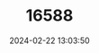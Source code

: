 ---
title: "16588"
category: "Percina cymatotaenia"
draft: false
date: 2024-02-22 13:03:50
languages:
  English: ["Bluestripe Darter"]
---